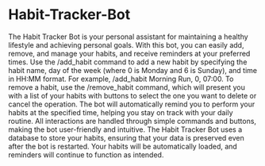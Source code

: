 # Habit-Tracker-Bot
The Habit Tracker Bot is your personal assistant for maintaining a healthy lifestyle and achieving personal goals. With this bot, you can easily add, remove, and manage your habits, and receive reminders at your preferred times. Use the /add_habit command to add a new habit by specifying the habit name, day of the week (where 0 is Monday and 6 is Sunday), and time in HH:MM format. For example, /add_habit Morning Run, 0, 07:00. To remove a habit, use the /remove_habit command, which will present you with a list of your habits with buttons to select the one you want to delete or cancel the operation. The bot will automatically remind you to perform your habits at the specified time, helping you stay on track with your daily routine. All interactions are handled through simple commands and buttons, making the bot user-friendly and intuitive. The Habit Tracker Bot uses a database to store your habits, ensuring that your data is preserved even after the bot is restarted. Your habits will be automatically loaded, and reminders will continue to function as intended.
